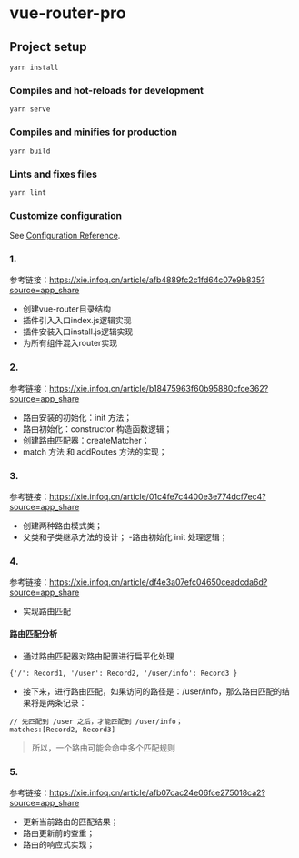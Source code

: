 # vue-router-pro

## Project setup
```
yarn install
```

### Compiles and hot-reloads for development
```
yarn serve
```

### Compiles and minifies for production
```
yarn build
```

### Lints and fixes files
```
yarn lint
```

### Customize configuration
See [Configuration Reference](https://cli.vuejs.org/config/).

### 1.
参考链接：https://xie.infoq.cn/article/afb4889fc2c1fd64c07e9b835?source=app_share
- 创建vue-router目录结构
- 插件引入入口index.js逻辑实现
- 插件安装入口install.js逻辑实现
- 为所有组件混入router实现

### 2. 
参考链接：https://xie.infoq.cn/article/b18475963f60b95880cfce362?source=app_share
- 路由安装的初始化：init 方法；
- 路由初始化：constructor 构造函数逻辑；
- 创建路由匹配器：createMatcher；
- match 方法 和 addRoutes 方法的实现；

### 3.
参考链接：https://xie.infoq.cn/article/01c4fe7c4400e3e774dcf7ec4?source=app_share
- 创建两种路由模式类；
- 父类和子类继承方法的设计；
-路由初始化 init 处理逻辑；

### 4.
参考链接：https://xie.infoq.cn/article/df4e3a07efc04650ceadcda6d?source=app_share
- 实现路由匹配
#### 路由匹配分析
- 通过路由匹配器对路由配置进行扁平化处理
```
{'/': Record1, '/user': Record2, '/user/info': Record3 }
```
- 接下来，进行路由匹配，如果访问的路径是：/user/info，那么路由匹配的结果将是两条记录：
```
// 先匹配到 /user 之后，才能匹配到 /user/info；
matches:[Record2, Record3]
```
> 所以，一个路由可能会命中多个匹配规则

### 5.
参考链接：https://xie.infoq.cn/article/afb07cac24e06fce275018ca2?source=app_share
- 更新当前路由的匹配结果；
- 路由更新前的查重；
- 路由的响应式实现；